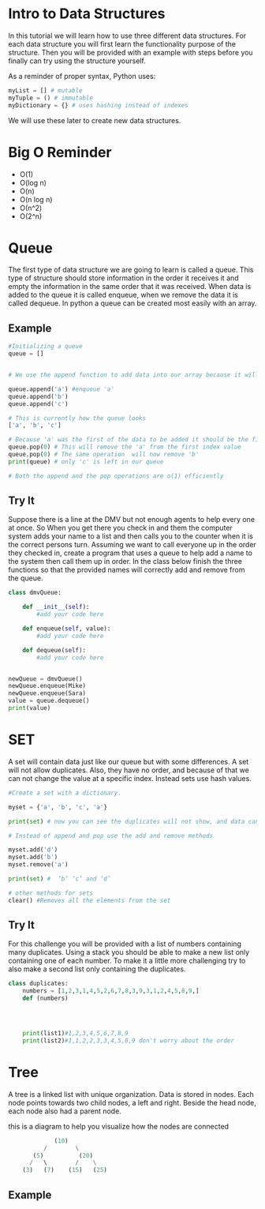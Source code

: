 # Intro to Data Structures

In this tutorial we will learn how to use three different data structures. 
For each data structure you will first learn the functionality purpose of the structure.
Then you will be provided with an example with steps before you finally can try using the structure yourself.

As a reminder of proper syntax, Python uses:
```python
myList = [] # mutable
myTuple = () # immutable
myDictionary = {} # uses hashing instead of indexes
```


We will use these later to create new data structures.

# Big O Reminder

* O(1) 
* O(log n)
* O(n)
* O(n log n)
* Ο(n^2)
* O(2^n)



# Queue 


The first type of data structure we are going to learn is called a queue.
This type of structure should store information in the order it receives it and empty the information in the same order that it was received.
When data is added to the queue it is called enqueue, when we remove the data it is called dequeue.
In python a queue can be created most easily with an array.


## Example

``` Python
#Initializing a queue
queue = [] 


# We use the append function to add data into our array because it will automatically find the next available index value

queue.append('a') #enqueue 'a'
queue.append('b')
queue.append('c')

# This is currently how the queue looks
['a', 'b', 'c']

# Because 'a' was the first of the data to be added it should be the first to leave
queue.pop(0) # This will remove the 'a' from the first index value
queue.pop(0) # The same operation  will now remove 'b'
print(queue) # only 'c' is left in our queue

# Both the append and the pop operations are o(1) efficiently
```
## Try It
Suppose there is a line at the DMV but not enough agents to help every one at once. So When you get there you check in and them the computer system adds your name to a list and then calls you to the counter when it is the correct persons turn. Assuming we want to call everyone up in the order they checked in, create a program that uses a queue to help add a name to the system then call them up in order. In the class below finish the three functions so that the provided names will correctly add and remove from the queue. 

```python
class dmvQueue:

    def __init__(self):
        #add your code here

    def enqueue(self, value):
        #add your code here

    def dequeue(self):
        #add your code here


newQueue = dmvQueue()
newQueue.enqueue(Mike)
newQueue.enqueue(Sara)
value = queue.dequeue()
print(value)
```
# SET 



A set will contain data just like our queue but with some differences.
A set will not allow duplicates. Also, they have no order, and because of 
that we can not change the value at a specific index. Instead sets use hash values.

 
``` python
#Create a set with a dictionary.

myset = {'a', 'b', 'c', 'a'}

print(set) # now you can see the duplicates will not show, and data can be in any order

# Instead of append and pop use the add and remove methods

myset.add('d')
myset.add('b')
myset.remove('a')

print(set) #  ‘b’ ‘c’ and ‘d’

# other methods for sets
clear()	#Removes all the elements from the set
```
## Try It

For this challenge you will be provided with a list of numbers containing many duplicates. Using a stack you should be able to make a new list only containing one of each number. To make it a little more challenging try to also make a second list only containing the duplicates. 
```python
class duplicates:
    numbers = [1,2,3,1,4,5,2,6,7,8,3,9,3,1,2,4,5,8,9,]
    def (numbers)




    print(list1)#1,2,3,4,5,6,7,8,9
    print(list2)#1,1,2,2,3,3,4,5,8,9 don't worry about the order
```


# Tree


A tree is a linked list with unique organization. Data is stored in nodes. 
Each node points towards two child nodes, a left and right. Beside the head node, each node also had a parent node.

this is a diagram to help you visualize how the nodes are connected
```python
             (10)
          /        \
       (5)          (20)
      /   \        /    \
    (3)   (7)    (15)   (25)
```
## Example
```python

```
